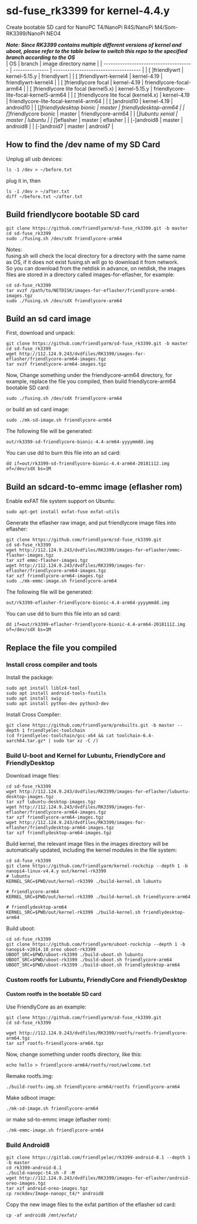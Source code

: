 # sd-fuse_rk3399 for kernel-4.4.y
Create bootable SD card for NanoPC T4/NanoPi R4S/NanoPi M4/Som-RK3399/NanoPi NEO4  
  
***Note: Since RK3399 contains multiple different versions of kernel and uboot, please refer to the table below to switch this repo to the specified branch according to the OS***  
| OS                                     | branch          | image directory name                  |
| -------------------------------------- | --------------- | ------------------------------------- |
| [ ]friendlywrt                         | kernel-5.15.y   | friendlywrt                           |
| [ ]friendlywrt-kernel4                 | kernel-4.19     | friendlywrt-kernel4                   |
| [ ]friendlycore focal                  | kernel-4.19     | friendlycore-focal-arm64              |
| [ ]friendlycore lite focal (kernel5.x) | kernel-5.15.y   | friendlycore-lite-focal-kernel5-arm64 |
| [ ]friendlycore lite focal (kernel4.x) | kernel-4.19     | friendlycore-lite-focal-kernel4-arm64 |
| [ ]android10                           | kernel-4.19     | android10                             |
| [*]friendlydesktop bionic              | master          | friendlydesktop-arm64                 |
| [*]friendlycore bionic                 | master          | friendlycore-arm64                    |
| [*]lubuntu xenial                      | master          | lubuntu                               |
| [*]eflasher                            | master          | eflasher                              |
| [-]android8                            | master          | android8                              |
| [-]android7                            | master          | android7                              |

  
## How to find the /dev name of my SD Card
Unplug all usb devices:
```
ls -1 /dev > ~/before.txt
```
plug it in, then
```
ls -1 /dev > ~/after.txt
diff ~/before.txt ~/after.txt
```

## Build friendlycore bootable SD card
```
git clone https://github.com/friendlyarm/sd-fuse_rk3399.git -b master
cd sd-fuse_rk3399
sudo ./fusing.sh /dev/sdX friendlycore-arm64
```
Notes:  
fusing.sh will check the local directory for a directory with the same name as OS, if it does not exist fusing.sh will go to download it from network.  
So you can download from the netdisk in advance, on netdisk, the images files are stored in a directory called images-for-eflasher, for example:
```
cd sd-fuse_rk3399
tar xvzf /path/to/NETDISK/images-for-eflasher/friendlycore-arm64-images.tgz
sudo ./fusing.sh /dev/sdX friendlycore-arm64
```

## Build an sd card image
First, download and unpack:
```
git clone https://github.com/friendlyarm/sd-fuse_rk3399.git -b master
cd sd-fuse_rk3399
wget http://112.124.9.243/dvdfiles/RK3399/images-for-eflasher/friendlycore-arm64-images.tgz
tar xvzf friendlycore-arm64-images.tgz
```
Now,  Change something under the friendlycore-arm64 directory, 
for example, replace the file you compiled, then build friendlycore-arm64 bootable SD card: 
```
sudo ./fusing.sh /dev/sdX friendlycore-arm64
```
or build an sd card image:
```
sudo ./mk-sd-image.sh friendlycore-arm64
```
The following file will be generated:  
```
out/rk3399-sd-friendlycore-bionic-4.4-arm64-yyyymmdd.img
```
You can use dd to burn this file into an sd card:
```
dd if=out/rk3399-sd-friendlycore-bionic-4.4-arm64-20181112.img of=/dev/sdX bs=1M
```
## Build an sdcard-to-emmc image (eflasher rom)
Enable exFAT file system support on Ubuntu:
```
sudo apt-get install exfat-fuse exfat-utils
```
Generate the eflasher raw image, and put friendlycore image files into eflasher:
```
git clone https://github.com/friendlyarm/sd-fuse_rk3399.git
cd sd-fuse_rk3399
wget http://112.124.9.243/dvdfiles/RK3399/images-for-eflasher/emmc-flasher-images.tgz
tar xzf emmc-flasher-images.tgz
wget http://112.124.9.243/dvdfiles/RK3399/images-for-eflasher/friendlycore-arm64-images.tgz
tar xzf friendlycore-arm64-images.tgz
sudo ./mk-emmc-image.sh friendlycore-arm64
```
The following file will be generated:  
```
out/rk3399-eflasher-friendlycore-bionic-4.4-arm64-yyyymmdd.img
```
You can use dd to burn this file into an sd card:
```
dd if=out/rk3399-eflasher-friendlycore-bionic-4.4-arm64-20181112.img of=/dev/sdX bs=1M
```

## Replace the file you compiled

### Install cross compiler and tools

Install the package:
```
sudo apt install liblz4-tool
sudo apt install android-tools-fsutils
sudo apt install swig
sudo apt install python-dev python3-dev
```
Install Cross Compiler:
```
git clone https://github.com/friendlyarm/prebuilts.git -b master --depth 1 friendlyelec-toolchain
(cd friendlyelec-toolchain/gcc-x64 && cat toolchain-6.4-aarch64.tar.gz* | sudo tar xz -C /)

```

### Build U-boot and Kernel for Lubuntu, FriendlyCore and FriendlyDesktop
Download image files:
```
cd sd-fuse_rk3399
wget http://112.124.9.243/dvdfiles/RK3399/images-for-eflasher/lubuntu-desktop-images.tgz
tar xzf lubuntu-desktop-images.tgz
wget http://112.124.9.243/dvdfiles/RK3399/images-for-eflasher/friendlycore-arm64-images.tgz
tar xzf friendlycore-arm64-images.tgz
wget http://112.124.9.243/dvdfiles/RK3399/images-for-eflasher/friendlydesktop-arm64-images.tgz
tar xzf friendlydesktop-arm64-images.tgz
```
Build kernel, the relevant image files in the images directory will be automatically updated, including the kernel modules in the file system:
```
cd sd-fuse_rk3399
git clone https://github.com/friendlyarm/kernel-rockchip --depth 1 -b nanopi4-linux-v4.4.y out/kernel-rk3399
# lubuntu
KERNEL_SRC=$PWD/out/kernel-rk3399 ./build-kernel.sh lubuntu

# friendlycore-arm64
KERNEL_SRC=$PWD/out/kernel-rk3399 ./build-kernel.sh friendlycore-arm64

# friendlydesktop-arm64
KERNEL_SRC=$PWD/out/kernel-rk3399 ./build-kernel.sh friendlydesktop-arm64
```
Build uboot:
```
cd sd-fuse_rk3399
git clone https://github.com/friendlyarm/uboot-rockchip --depth 1 -b nanopi4-v2014.10_oreo uboot-rk3399
UBOOT_SRC=$PWD/uboot-rk3399 ./build-uboot.sh lubuntu
UBOOT_SRC=$PWD/uboot-rk3399 ./build-uboot.sh friendlycore-arm64
UBOOT_SRC=$PWD/uboot-rk3399 ./build-uboot.sh friendlydesktop-arm64
```

### Custom rootfs for Lubuntu, FriendlyCore and FriendlyDesktop
#### Custom rootfs in the bootable SD card
Use FriendlyCore as an example:
```
git clone https://github.com/friendlyarm/sd-fuse_rk3399.git
cd sd-fuse_rk3399

wget http://112.124.9.243/dvdfiles/RK3399/rootfs/rootfs-friendlycore-arm64.tgz
tar xzf rootfs-friendlycore-arm64.tgz
```
Now,  change something under rootfs directory, like this:
```
echo hello > friendlycore-arm64/rootfs/root/welcome.txt  
```
Remake rootfs.img:
```
./build-rootfs-img.sh friendlycore-arm64/rootfs friendlycore-arm64
```
Make sdboot image:
```
./mk-sd-image.sh friendlycore-arm64
```
or make sd-to-emmc image (eflasher rom):
```
./mk-emmc-image.sh friendlycore-arm64
```

### Build Android8
```
git clone https://gitlab.com/friendlyelec/rk3399-android-8.1 --depth 1 -b master
cd rk3399-android-8.1
./build-nanopc-t4.sh -F -M
wget http://112.124.9.243/dvdfiles/RK3399/images-for-eflasher/android-oreo-images.tgz
tar xzf android-oreo-images.tgz
cp rockdev/Image-nanopc_t4/* android8
```
Copy the new image files to the exfat partition of the eflasher sd card:
```
cp -af android8 /mnt/exfat/
```
